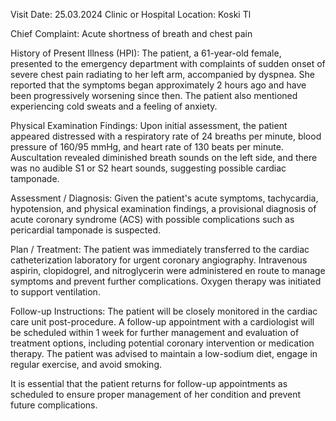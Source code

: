  Visit Date: 25.03.2024
Clinic or Hospital Location: Koski Tl

Chief Complaint: Acute shortness of breath and chest pain

History of Present Illness (HPI): The patient, a 61-year-old female, presented to the emergency department with complaints of sudden onset of severe chest pain radiating to her left arm, accompanied by dyspnea. She reported that the symptoms began approximately 2 hours ago and have been progressively worsening since then. The patient also mentioned experiencing cold sweats and a feeling of anxiety.

Physical Examination Findings: Upon initial assessment, the patient appeared distressed with a respiratory rate of 24 breaths per minute, blood pressure of 160/95 mmHg, and heart rate of 130 beats per minute. Auscultation revealed diminished breath sounds on the left side, and there was no audible S1 or S2 heart sounds, suggesting possible cardiac tamponade.

Assessment / Diagnosis: Given the patient's acute symptoms, tachycardia, hypotension, and physical examination findings, a provisional diagnosis of acute coronary syndrome (ACS) with possible complications such as pericardial tamponade is suspected.

Plan / Treatment: The patient was immediately transferred to the cardiac catheterization laboratory for urgent coronary angiography. Intravenous aspirin, clopidogrel, and nitroglycerin were administered en route to manage symptoms and prevent further complications. Oxygen therapy was initiated to support ventilation.

Follow-up Instructions: The patient will be closely monitored in the cardiac care unit post-procedure. A follow-up appointment with a cardiologist will be scheduled within 1 week for further management and evaluation of treatment options, including potential coronary intervention or medication therapy. The patient was advised to maintain a low-sodium diet, engage in regular exercise, and avoid smoking.

It is essential that the patient returns for follow-up appointments as scheduled to ensure proper management of her condition and prevent future complications.